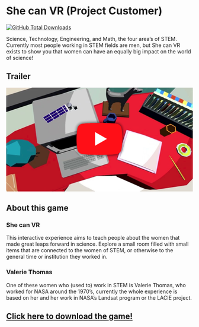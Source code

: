 # She can VR (Project Customer)

[![GitHub Total Downloads](https://img.shields.io/github/downloads/Unrealitix/Project-Customer/total?label=Downloads&color=success "Click here to download the game")](https://github.com/Unrealitix/Project-Customer/releases)

Science, Technology, Engineering, and Math, the four area’s of STEM. Currently most people working in STEM fields are men, but She can VR exists to show you that women can have an equally big impact on the world of science!

## Trailer

[![Trailer Video](.github/readme-assets/youtube-thumb.png)](https://youtu.be/dKaG0gr40VM "Click to play")

## About this game

### She can VR
This interactive experience aims to teach people about the women that made great leaps forward in science. Explore a small room filled with small items that are connected to the women of STEM, or otherwise to the general time or institution they worked in.

### Valerie Thomas
One of these women who (used to) work in STEM is Valerie Thomas, who worked for NASA around the 1970’s, currently the whole experience is based on her and her work in NASA’s Landsat program or the LACIE project.

## [Click here to download the game!](../../releases/latest)
